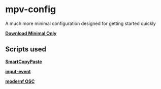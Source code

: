 # mpv-config
A much more minimal configuration designed for getting started quickly

**[Download Minimal Only](https://minhaskamal.github.io/DownGit/#/home?url=https://github.com/NotMithical/mpv-config/tree/main/Minimal)**

## Scripts used

**[SmartCopyPaste](https://github.com/Eisa01/mpv-scripts#smartcopypaste)**

**[input-event](https://github.com/natural-harmonia-gropius/input-event)**

**[modernf OSC](https://github.com/FinnRaze/mpv-osc-modern-f)**
